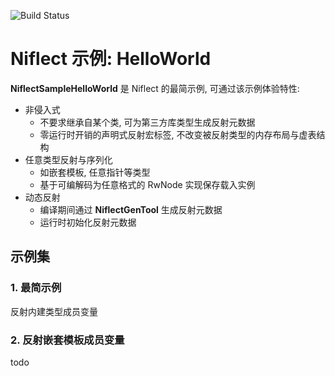 ![Build Status](https://github.com/sainimu78/NiflectSampleHelloWorld/actions/workflows/Windows.yml/badge.svg)

# Niflect 示例: HelloWorld

**NiflectSampleHelloWorld** 是 Niflect 的最简示例, 可通过该示例体验特性:

- 非侵入式
  - 不要求继承自某个类, 可为第三方库类型生成反射元数据
  - 零运行时开销的声明式反射宏标签, 不改变被反射类型的内存布局与虚表结构
- 任意类型反射与序列化
  - 如嵌套模板, 任意指针等类型
  - 基于可编解码为任意格式的 RwNode 实现保存载入实例
- 动态反射
  - 编译期间通过 **NiflectGenTool** 生成反射元数据
  - 运行时初始化反射元数据

## 示例集

### 1. 最简示例

反射内建类型成员变量



### 2. 反射嵌套模板成员变量

todo